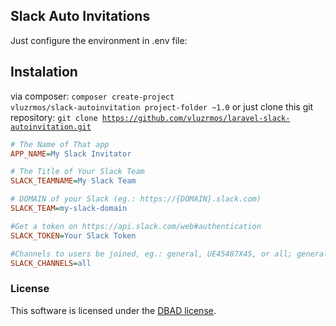 ## Slack Auto Invitations
Just configure the environment in .env file:

## Instalation

via composer:  <code>composer create-project vluzrmos/slack-autoinvitation project-folder ~1.0</code>
or just clone this git repository: <code>git clone https://github.com/vluzrmos/laravel-slack-autoinvitation.git</code>

```ini
# The Name of That app
APP_NAME=My Slack Invitator

# The Title of Your Slack Team
SLACK_TEAMNAME=My Slack Team 

# DOMAIN of your Slack (eg.: https://{DOMAIN}.slack.com)
SLACK_TEAM=my-slack-domain

#Get a token on https://api.slack.com/web#authentication
SLACK_TOKEN=Your Slack Token

#Channels to users be joined, eg.: general, UE45487X45, or all; general is default.
SLACK_CHANNELS=all
```
### License

This software is licensed under the [DBAD license](http://www.dbad-license.org/).
